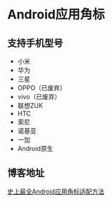 # Android应用角标
## 支持手机型号
* 小米
* 华为
* 三星
* OPPO（已废弃）
* vivo（已废弃）
* 联想ZUK
* HTC
* 索尼
* 诺基亚
* 一加
* Android原生
## 博客地址
[史上最全Android应用角标适配方法](https://blog.csdn.net/u013541140/article/details/84822317)
